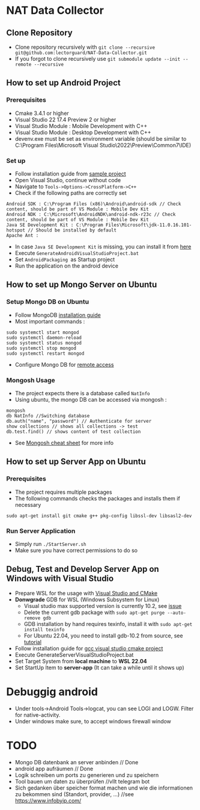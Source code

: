 # NAT Data Collector

## Clone Repository

* Clone repository recursively with `git clone --recursive git@github.com:lectorguard/NAT-Data-Collector.git`
* If you forgot to clone recursively use `git submodule update --init --remote --recursive`

## How to set up Android Project

### Prerequisites

* Cmake 3.4.1 or higher
* Visual Studio 22 17.4 Preview 2 or higher
* Visual Studio Module : Mobile Development with C++
* Visual Studio Module : Desktop Development with C++
* devenv.exe must be set as environment variable (should be similar to C:\Program Files\Microsoft Visual Studio\2022\Preview\Common7\IDE)

### Set up

* Follow installation guide from [sample project](https://github.com/lectorguard/Android-CMake-VisualStudio-Sample)
* Open Visual Studio, continue without code
* Navigate to `Tools->Options->CrossPlatform->C++`
* Check if the following paths are correctly set
```
Android SDK : C:\Program Files (x86)\Android\android-sdk // Check content, should be part of VS Module : Mobile Dev Kit
Android NDK : C:\Microsoft\AndroidNDK\android-ndk-r23c // Check content, should be part of VS Module : Mobile Dev Kit
Java SE Development Kit : C:\Program Files\Microsoft\jdk-11.0.16.101-hotspot // Should be installed by default
Apache Ant : 
```
* In case `Java SE Development Kit` is missing, you can install it from [here](https://aka.ms/download-jdk/microsoft-jdk-11.0.12.7.1-windows-x64.msi) 
* Execute `GenerateAndroidVisualStudioProject.bat`
* Set `AndroidPackaging `as Startup project
* Run the application on the android device

## How to set up Mongo Server on Ubuntu

### Setup Mongo DB on Ubuntu

* Follow MongoDB [installation guide](https://www.mongodb.com/docs/manual/tutorial/install-mongodb-on-ubuntu/)
* Most important commands :
```
sudo systemctl start mongod
sudo systemctl daemon-reload
sudo systemctl status mongod
sudo systemctl stop mongod
sudo systemctl restart mongod
```
* Configure Mongo DB for [remote access](https://indianceo.medium.com/how-to-connect-to-your-remote-mongodb-server-68725a8e53f)

### Mongosh Usage

* The project expects there is a database called `NatInfo`
* Using ubuntu, the mongo DB can be accessed via mongosh : 
```
mongosh
db NatInfo //Switching database
db.auth("name", "password") // Authenticate for server
show collections // shows all collections -> test
db.test.find() // shows content of test collection
```
* See [Mongosh cheat sheet](https://www.mongodb.com/developer/products/mongodb/cheat-sheet/) for more info

## How to set up Server App on Ubuntu

### Prerequisites

* The project requires multiple packages
* The following commands checks the packages and installs them if necessary

`sudo apt-get install git cmake g++ pkg-config libssl-dev libsasl2-dev`

### Run Server Application

* Simply run `./StartServer.sh`
* Make sure you have correct permissions to do so

## Debug, Test and Develop Server App on Windows with Visual Studio

* Prepare WSL for the usage with [Visual Studio and CMake](https://learn.microsoft.com/en-us/cpp/build/walkthrough-build-debug-wsl2?view=msvc-170)
* **Donwgrade** GDB for WSL (Windows Subsystem for Linux) 
  * Visual studio max supported version is currently 10.2, see [issue](https://github.com/microsoft/vscode-cpptools/issues/9704)
  * Delete the current gdb package with `sudo apt-get purge --auto-remove gdb`
  * GDB installation by hand requires texinfo, install it with `sudo apt-get install texinfo`
  * For Ubuntu 22.04, you need to install gdb-10.2 from source, see [tutorial](http://www.gdbtutorial.com/tutorial/how-install-gdb)  
* Follow installation guide for [gcc visual studio cmake project](https://www.youtube.com/watch?v=IKI2w75aAow)
* Execute GenerateServerVisualStudioProject.bat
* Set Target System from **local machine** to **WSL 22.04**
* Set StartUp Item to **server-app** (It can take a while until it shows up)

# Debuggig android

* Under tools->Android Tools->logcat, you can see LOGI and LOGW. Filter for native-activity.
* Under windows make sure, to accept windows firewall window

# TODO

* Mongo DB datenbank an server anbinden // Done
* android app aufräumen // Done
* Logik schreiben um ports zu generieren und zu speichern
* Tool bauen um daten zu überprüfen //vllt telegram bot
* Sich gedanken über speicher format machen und wie die informationen zu bekommen sind (Standort, provider, ...) //see https://www.infobyip.com/


